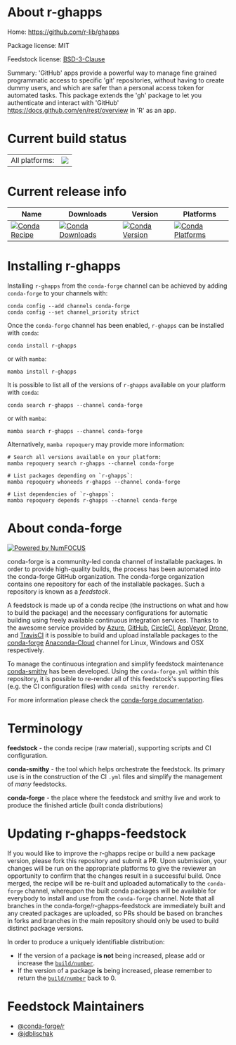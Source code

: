 About r-ghapps
==============

Home: https://github.com/r-lib/ghapps

Package license: MIT

Feedstock license: [BSD-3-Clause](https://github.com/conda-forge/r-ghapps-feedstock/blob/main/LICENSE.txt)

Summary: 'GitHub' apps provide a powerful way to manage fine grained programmatic access to specific 'git' repositories, without having to create dummy users, and which are safer than a personal access token for automated tasks. This package extends the 'gh' package to let you authenticate and interact with 'GitHub' <https://docs.github.com/en/rest/overview> in 'R' as an app.

Current build status
====================


<table><tr><td>All platforms:</td>
    <td>
      <a href="https://dev.azure.com/conda-forge/feedstock-builds/_build/latest?definitionId=17919&branchName=main">
        <img src="https://dev.azure.com/conda-forge/feedstock-builds/_apis/build/status/r-ghapps-feedstock?branchName=main">
      </a>
    </td>
  </tr>
</table>

Current release info
====================

| Name | Downloads | Version | Platforms |
| --- | --- | --- | --- |
| [![Conda Recipe](https://img.shields.io/badge/recipe-r--ghapps-green.svg)](https://anaconda.org/conda-forge/r-ghapps) | [![Conda Downloads](https://img.shields.io/conda/dn/conda-forge/r-ghapps.svg)](https://anaconda.org/conda-forge/r-ghapps) | [![Conda Version](https://img.shields.io/conda/vn/conda-forge/r-ghapps.svg)](https://anaconda.org/conda-forge/r-ghapps) | [![Conda Platforms](https://img.shields.io/conda/pn/conda-forge/r-ghapps.svg)](https://anaconda.org/conda-forge/r-ghapps) |

Installing r-ghapps
===================

Installing `r-ghapps` from the `conda-forge` channel can be achieved by adding `conda-forge` to your channels with:

```
conda config --add channels conda-forge
conda config --set channel_priority strict
```

Once the `conda-forge` channel has been enabled, `r-ghapps` can be installed with `conda`:

```
conda install r-ghapps
```

or with `mamba`:

```
mamba install r-ghapps
```

It is possible to list all of the versions of `r-ghapps` available on your platform with `conda`:

```
conda search r-ghapps --channel conda-forge
```

or with `mamba`:

```
mamba search r-ghapps --channel conda-forge
```

Alternatively, `mamba repoquery` may provide more information:

```
# Search all versions available on your platform:
mamba repoquery search r-ghapps --channel conda-forge

# List packages depending on `r-ghapps`:
mamba repoquery whoneeds r-ghapps --channel conda-forge

# List dependencies of `r-ghapps`:
mamba repoquery depends r-ghapps --channel conda-forge
```


About conda-forge
=================

[![Powered by
NumFOCUS](https://img.shields.io/badge/powered%20by-NumFOCUS-orange.svg?style=flat&colorA=E1523D&colorB=007D8A)](https://numfocus.org)

conda-forge is a community-led conda channel of installable packages.
In order to provide high-quality builds, the process has been automated into the
conda-forge GitHub organization. The conda-forge organization contains one repository
for each of the installable packages. Such a repository is known as a *feedstock*.

A feedstock is made up of a conda recipe (the instructions on what and how to build
the package) and the necessary configurations for automatic building using freely
available continuous integration services. Thanks to the awesome service provided by
[Azure](https://azure.microsoft.com/en-us/services/devops/), [GitHub](https://github.com/),
[CircleCI](https://circleci.com/), [AppVeyor](https://www.appveyor.com/),
[Drone](https://cloud.drone.io/welcome), and [TravisCI](https://travis-ci.com/)
it is possible to build and upload installable packages to the
[conda-forge](https://anaconda.org/conda-forge) [Anaconda-Cloud](https://anaconda.org/)
channel for Linux, Windows and OSX respectively.

To manage the continuous integration and simplify feedstock maintenance
[conda-smithy](https://github.com/conda-forge/conda-smithy) has been developed.
Using the ``conda-forge.yml`` within this repository, it is possible to re-render all of
this feedstock's supporting files (e.g. the CI configuration files) with ``conda smithy rerender``.

For more information please check the [conda-forge documentation](https://conda-forge.org/docs/).

Terminology
===========

**feedstock** - the conda recipe (raw material), supporting scripts and CI configuration.

**conda-smithy** - the tool which helps orchestrate the feedstock.
                   Its primary use is in the construction of the CI ``.yml`` files
                   and simplify the management of *many* feedstocks.

**conda-forge** - the place where the feedstock and smithy live and work to
                  produce the finished article (built conda distributions)


Updating r-ghapps-feedstock
===========================

If you would like to improve the r-ghapps recipe or build a new
package version, please fork this repository and submit a PR. Upon submission,
your changes will be run on the appropriate platforms to give the reviewer an
opportunity to confirm that the changes result in a successful build. Once
merged, the recipe will be re-built and uploaded automatically to the
`conda-forge` channel, whereupon the built conda packages will be available for
everybody to install and use from the `conda-forge` channel.
Note that all branches in the conda-forge/r-ghapps-feedstock are
immediately built and any created packages are uploaded, so PRs should be based
on branches in forks and branches in the main repository should only be used to
build distinct package versions.

In order to produce a uniquely identifiable distribution:
 * If the version of a package **is not** being increased, please add or increase
   the [``build/number``](https://docs.conda.io/projects/conda-build/en/latest/resources/define-metadata.html#build-number-and-string).
 * If the version of a package **is** being increased, please remember to return
   the [``build/number``](https://docs.conda.io/projects/conda-build/en/latest/resources/define-metadata.html#build-number-and-string)
   back to 0.

Feedstock Maintainers
=====================

* [@conda-forge/r](https://github.com/conda-forge/r/)
* [@jdblischak](https://github.com/jdblischak/)

